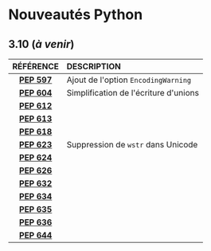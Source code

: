 # Nouveautés Python

## 3.10 (_à venir_)

|RÉFÉRENCE|DESCRIPTION|
|:--:|:--|
|[**PEP 597**](https://www.python.org/dev/peps/pep-0597/)|Ajout de l'option `EncodingWarning`|
|[**PEP 604**](https://www.python.org/dev/peps/pep-0604/)|Simplification de l'écriture d'unions|
|[**PEP 612**](https://www.python.org/dev/peps/pep-0612/)||
|[**PEP 613**](https://www.python.org/dev/peps/pep-0613/)||
|[**PEP 618**](https://www.python.org/dev/peps/pep-0618/)||
|[**PEP 623**](https://www.python.org/dev/peps/pep-0623/)|Suppression de `wstr` dans Unicode|
|[**PEP 624**](https://www.python.org/dev/peps/pep-0624/)||
|[**PEP 626**](https://www.python.org/dev/peps/pep-0626/)||
|[**PEP 632**](https://www.python.org/dev/peps/pep-0632/)||
|[**PEP 634**](https://www.python.org/dev/peps/pep-0634/)||
|[**PEP 635**](https://www.python.org/dev/peps/pep-0635/)||
|[**PEP 636**](https://www.python.org/dev/peps/pep-0636/)||
|[**PEP 644**](https://www.python.org/dev/peps/pep-0644/)||
